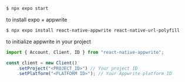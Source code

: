 ```bash
$ npx expo start
```

to install expo + appwrite

```bash
$ npx expo install react-native-appwrite react-native-url-polyfill
```

to initialize appwrite in your project

```javascript
import { Account, Client, ID } from "react-native-appwrite";

const client = new Client()
    .setProject("<PROJECT_ID>") // Your project ID
    .setPlatform("<PLATFORM ID>"); // Your Appwrite platform ID
```
